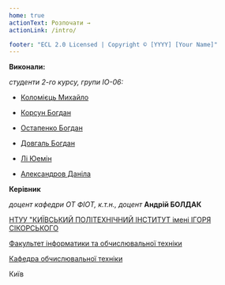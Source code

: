 ```yaml
---
home: true
actionText: Розпочати →
actionLink: /intro/

footer: "ECL 2.0 Licensed | Copyright © [YYYY] [Your Name]"
---
```



**Виконали:** 

*студенти 2-го курсу, групи ІО-06:*<span padding-right:5em></span> 

* [Коломієць Михайло](https://t.me/mishakolomiets)

* [Корсун Богдан](https://t.me/voviskarik)

* [Остапенко Богдан](https://t.me/BrainLet)

* [Довгаль Богдан](https://t.me/pustunchik228)

* [Лі Юемін](https://t.me/lil_hooko)

* [Александров Даніла](https://t.me/TheDanielI)


**Керівник**

*доцент кафедри ОТ ФІОТ, к.т.н., доцент*<span padding-right:5em></span> **Андрій БОЛДАК** 

[НТУУ "КИЇВСЬКИЙ ПОЛІТЕХНІЧНИЙ ІНСТИТУТ імені ІГОРЯ СІКОРСЬКОГО](https://kpi.ua/)

[Факультет інформатики та обчислювальної техніки](https://fiot.kpi.ua/)

[Кафедра обчислювальної техніки](https://comsys.kpi.ua/)

Київ
